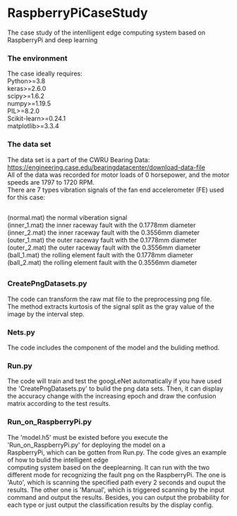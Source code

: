 # RaspberryPiCaseStudy
The case study of the intenlligent edge computing system based on RaspberryPi and deep learning
### The environment
The case ideally requires:  
Python>=3.8  
keras>=2.6.0  
scipy>=1.6.2  
numpy>=1.19.5  
PIL>=8.2.0  
Scikit-learn>=0.24.1  
matplotlib>=3.3.4  

### The data set
The data set is a part of the CWRU Bearing Data: https://engineering.case.edu/bearingdatacenter/download-data-file  
All of the data was recorded for motor loads of 0 horsepower, and the motor speeds are 1797 to 1720 RPM.  
There are 7 types vibration signals of the fan end accelerometer (FE) used for this case:  
##
(normal.mat)  the normal viberation signal  
(inner_1.mat) the inner raceway fault with the 0.1778mm diameter  
(inner_2.mat) the inner raceway fault with the 0.3556mm diameter  
(outer_1.mat) the outer raceway fault with the 0.1778mm diameter  
(outer_2.mat) the outer raceway fault with the 0.3556mm diameter  
(ball_1.mat)  the rolling element fault with the 0.1778mm diameter  
(ball_2.mat)  the rolling element fault with the 0.3556mm diameter  
##  

### CreatePngDatasets.py  
The code can transform the raw mat file to the preprocessing png file.  
The method extracts kurtosis of the signal split as the gray value of the image by the interval step.  

### Nets.py
The code includes the component of the model and the buliding method.

### Run.py  
The code will train and test the googLeNet automatically if you have used the 'CreatePngDatasets.py' to bulid 
the png data sets. Then, it can display the accuracy change with the increasing epoch and draw the confusion 
matrix according to the test results.

### Run_on_RaspberryPi.py
The 'model.h5' must be existed before you execute the 'Run_on_RaspberryPi.py' for deploying the model on a   
RaspberryPi, which can be gotten from Run.py. The code gives an example of how to bulid the intelligent edge   
computing system based on the deeplearning. It can run with the two different mode for recognizing the fault 
png on the RaspberryPi. The one is 'Auto', which is scanning the specified path every 2 seconds and ouput the 
results. The other one is 'Manual', which is triggered scanning by the input command and output the results. 
Besides, you can output the probability for each type or just output the classification results by the display 
config.  
